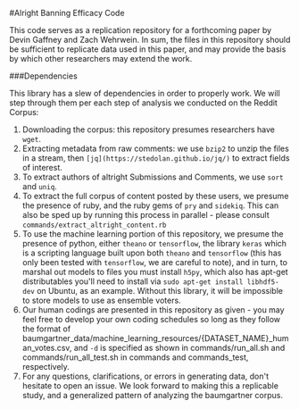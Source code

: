 #Alright Banning Efficacy Code

This code serves as a replication repository for a forthcoming paper by Devin Gaffney and Zach Wehrwein. In sum, the files in this repository should be sufficient to replicate data used in this paper, and may provide the basis by which other researchers may extend the work.

###Dependencies

This library has a slew of dependencies in order to properly work. We will step through them per each step of analysis we conducted on the Reddit Corpus:

1. Downloading the corpus: this repository presumes researchers have `wget`.
2. Extracting metadata from raw comments: we use `bzip2` to unzip the files in a stream, then `[jq](https://stedolan.github.io/jq/)` to extract fields of interest. 
3. To extract authors of altright Submissions and Comments, we use `sort` and `uniq`.
4. To extract the full corpus of content posted by these users, we presume the presence of ruby, and the ruby gems of `pry` and `sidekiq`. This can also be sped up by running this process in parallel - please consult `commands/extract_altright_content.rb`
5. To use the machine learning portion of this repository, we presume the presence of python, either `theano` or `tensorflow`, the library `keras` which is a scripting language built upon both `theano` and `tensorflow` (this has only been tested with `tensorflow`, we are careful to note), and in turn, to marshal out models to files you must install `h5py`, which also has apt-get distributables you'll need to install via `sudo apt-get install libhdf5-dev` on Ubuntu, as an example. Without this library, it will be impossible to store models to use as ensemble voters.
6. Our human codings are presented in this repository as given - you may feel free to develop your own coding schedules so long as they follow the format of baumgartner\_data/machine\_learning\_resources/{DATASET\_NAME}\_human\_votes.csv, and `-d` is specified as shown in commands/run\_all.sh and commands/run\_all\_test.sh in commands and commands\_test, respectively.
7. For any questions, clarifications, or errors in generating data, don't hesitate to open an issue. We look forward to making this a replicable study, and a generalized pattern of analyzing the baumgartner corpus.
